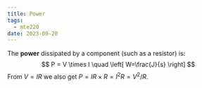 ```yaml
---
title: Power
tags:
  - mte220
date: 2023-09-20
---
```

The **power** dissipated by a component (such as a resistor) is:
$$
P = V \times I \quad \left[ W=\frac{J}{s} \right]
$$
From $V=IR$ we also get $P=IR \times R = I^{2}R=V^{2} / R$.